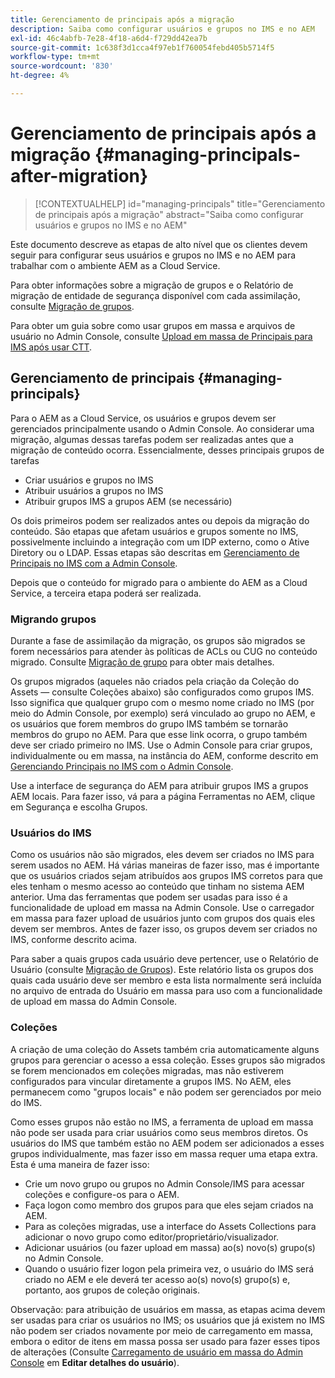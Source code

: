 ```yaml
---
title: Gerenciamento de principais após a migração
description: Saiba como configurar usuários e grupos no IMS e no AEM
exl-id: 46c4abfb-7e28-4f18-a6d4-f729dd42ea7b
source-git-commit: 1c638f3d1cca4f97eb1f760054febd405b5714f5
workflow-type: tm+mt
source-wordcount: '830'
ht-degree: 4%

---
```


# Gerenciamento de principais após a migração {#managing-principals-after-migration}

>[!CONTEXTUALHELP]
>id="managing-principals"
>title="Gerenciamento de principais após a migração"
>abstract="Saiba como configurar usuários e grupos no IMS e no AEM"

Este documento descreve as etapas de alto nível que os clientes devem seguir para configurar seus usuários e grupos no IMS e no AEM para trabalhar com o ambiente AEM as a Cloud Service.

Para obter informações sobre a migração de grupos e o Relatório de migração de entidade de segurança disponível com cada assimilação, consulte [Migração de grupos](/help/journey-migration/content-transfer-tool/using-content-transfer-tool/group-migration.md).

Para obter um guia sobre como usar grupos em massa e arquivos de usuário no Admin Console, consulte [Upload em massa de Principais para IMS após usar CTT](/help/journey-migration/content-transfer-tool/using-content-transfer-tool/bulk-principal-uploading.md).

## Gerenciamento de principais {#managing-principals}

Para o AEM as a Cloud Service, os usuários e grupos devem ser gerenciados principalmente usando o Admin Console.  Ao considerar uma migração, algumas dessas tarefas podem ser realizadas antes que a migração de conteúdo ocorra.  Essencialmente, desses principais grupos de tarefas

* Criar usuários e grupos no IMS
* Atribuir usuários a grupos no IMS
* Atribuir grupos IMS a grupos AEM (se necessário)

Os dois primeiros podem ser realizados antes ou depois da migração do conteúdo.  São etapas que afetam usuários e grupos somente no IMS, possivelmente incluindo a integração com um IDP externo, como o Ative Diretory ou o LDAP.  Essas etapas são descritas em [Gerenciamento de Principais no IMS com a Admin Console](/help/journey-migration/managing-principals.md).

Depois que o conteúdo for migrado para o ambiente do AEM as a Cloud Service, a terceira etapa poderá ser realizada.

### Migrando grupos

Durante a fase de assimilação da migração, os grupos são migrados se forem necessários para atender às políticas de ACLs ou CUG no conteúdo migrado.  Consulte [Migração de grupo](/help/journey-migration/content-transfer-tool/using-content-transfer-tool/group-migration.md) para obter mais detalhes.

Os grupos migrados (aqueles não criados pela criação da Coleção do Assets — consulte Coleções abaixo) são configurados como grupos IMS.  Isso significa que qualquer grupo com o mesmo nome criado no IMS (por meio do Admin Console, por exemplo) será vinculado ao grupo no AEM, e os usuários que forem membros do grupo IMS também se tornarão membros do grupo no AEM.  Para que esse link ocorra, o grupo também deve ser criado primeiro no IMS.  Use o Admin Console para criar grupos, individualmente ou em massa, na instância do AEM, conforme descrito em [Gerenciando Principais no IMS com o Admin Console](/help/journey-migration/managing-principals.md).

Use a interface de segurança do AEM para atribuir grupos IMS a grupos AEM locais. Para fazer isso, vá para a página Ferramentas no AEM, clique em Segurança e escolha Grupos.

### Usuários do IMS

Como os usuários não são migrados, eles devem ser criados no IMS para serem usados no AEM.  Há várias maneiras de fazer isso, mas é importante que os usuários criados sejam atribuídos aos grupos IMS corretos para que eles tenham o mesmo acesso ao conteúdo que tinham no sistema AEM anterior.  Uma das ferramentas que podem ser usadas para isso é a funcionalidade de upload em massa na Admin Console. Use o carregador em massa para fazer upload de usuários junto com grupos dos quais eles devem ser membros.  Antes de fazer isso, os grupos devem ser criados no IMS, conforme descrito acima.

Para saber a quais grupos cada usuário deve pertencer, use o Relatório de Usuário (consulte [Migração de Grupos](/help/journey-migration/content-transfer-tool/using-content-transfer-tool/group-migration.md)).  Este relatório lista os grupos dos quais cada usuário deve ser membro e esta lista normalmente será incluída no arquivo de entrada do Usuário em massa para uso com a funcionalidade de upload em massa do Admin Console.

### Coleções

A criação de uma coleção do Assets também cria automaticamente alguns grupos para gerenciar o acesso a essa coleção.  Esses grupos são migrados se forem mencionados em coleções migradas, mas não estiverem configurados para vincular diretamente a grupos IMS. No AEM, eles permanecem como &quot;grupos locais&quot; e não podem ser gerenciados por meio do IMS.

Como esses grupos não estão no IMS, a ferramenta de upload em massa não pode ser usada para criar usuários como seus membros diretos.  Os usuários do IMS que também estão no AEM podem ser adicionados a esses grupos individualmente, mas fazer isso em massa requer uma etapa extra.  Esta é uma maneira de fazer isso:
* Crie um novo grupo ou grupos no Admin Console/IMS para acessar coleções e configure-os para o AEM.
* Faça logon como membro dos grupos para que eles sejam criados na AEM.
* Para as coleções migradas, use a interface do Assets Collections para adicionar o novo grupo como editor/proprietário/visualizador.
* Adicionar usuários (ou fazer upload em massa) ao(s) novo(s) grupo(s) no Admin Console.
* Quando o usuário fizer logon pela primeira vez, o usuário do IMS será criado no AEM e ele deverá ter acesso ao(s) novo(s) grupo(s) e, portanto, aos grupos de coleção originais.

Observação: para atribuição de usuários em massa, as etapas acima devem ser usadas para criar os usuários no IMS; os usuários que já existem no IMS não podem ser criados novamente por meio de carregamento em massa, embora o editor de itens em massa possa ser usado para fazer esses tipos de alterações (Consulte [Carregamento de usuário em massa do Admin Console](https://helpx.adobe.com/enterprise/using/bulk-upload-users.html) em **Editar detalhes do usuário**).
